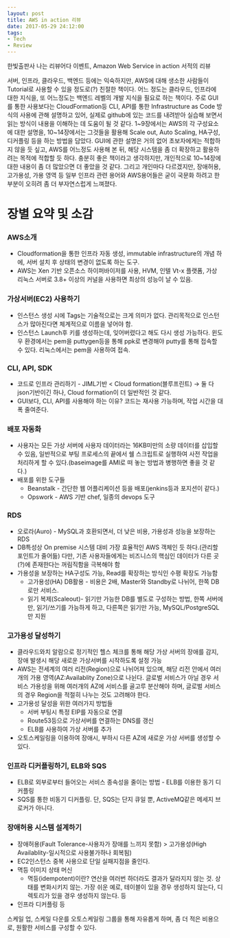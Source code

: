 ```yaml
---
layout: post
title: AWS in action 리뷰
date: 2017-05-29 24:12:00
tags:
- Tech
- Review
---
```


한빛출판사 나는 리뷰어다 이벤트, Amazon Web Service in action 서적의 리뷰

서버, 인프라, 클라우드, 백엔드 등에는 익숙하지만, AWS에 대해 생소한 사람들이 Tutorial로 사용할 수 있을 정도로(?) 친절한 책이다. 어느 정도는 클라우드, 인프라에 대한 지식을, 또 어느정도는 백엔드 레벨의 개발 지식을 필요로 하는 책이다. 주로 GUI를 통한 사용보다는 CloudFormation등 CLI, API를 통한 Infrastructure as Code 방식의 사용에 관해 설명하고 있어, 실제로 github에 있는 코드를 내려받아 실습해 보면서 읽는 방식이 내용을 이해하는 데 도움이 될 것 같다.
1~9장에서는 AWS의 각 구성요소에 대한 설명을, 10~14장에서는 그것들을 활용해 Scale out, Auto Scaling, HA구성, 디커플링 등을 하는 방법을 담았다. GUI에 관한 설명은 거의 없어 초보자에게는 적합하지 않을 듯 싶고, AWS를 어느정도 사용해 본 뒤, 해당 시스템을 좀 더 확장하고 활용하려는 목적에 적합할 듯 하다.
충분히 좋은 책이라고 생각하지만, 개인적으로 10~14장에 대한 내용이 좀 더 많았으면 더 좋았을 것 같다. 그리고 개인마다 다르겠지만, 장애허용, 고가용성, 가용 영역 등 일부 인프라 관련 용어와 AWS용어들은 굳이 국문화 하려고 한 부분이 오히려 좀 더 부자연스럽게 느껴졌다.

# 장별 요약 및 소감

### AWS소개

- Cloudformation을 통한 인프라 자동 생성, immutable infrastructure의 개념 하에, 서버 설치 후 상태의 변경이 없도록 하는 도구.
- AWS는 Xen 기반 오픈소스 하이퍼바이저를 사용, HVM, 인텔 Vt-x 플랫폼, 가상 리눅스 서버로 3.8+ 이상의 커널을 사용하면 최상의 성능이 날 수 있음.

### 가상서버(EC2) 사용하기

- 인스턴스 생성 시에 Tags는 기술적으로는 크게 의미가 없다. 관리목적으로 인스턴스가 많아진다면 체계적으로 이름을 넣어야 함.
- 인스턴스 Launch후 키를 생성하는데, 잊어버렸다고 해도 다시 생성 가능하다. 윈도우 환경에서는 pem을 puttygen등을 통해 ppk로 변경해야 putty를 통해 접속할 수 있다. 리눅스에서는 pem을 사용하여 접속.

### CLI, API, SDK

- 코드로 인프라 관리하기 - JIML기반 < Cloud formation(블루프린트) -> 둘 다 json기반이긴 하나, Cloud formation이 더 일반적인 것 같다.
- GUI보다, CLI, API를 사용해야 하는 이유? 코드는 재사용 가능하며, 작업 시간을 대폭 줄여준다.

### 배포 자동화

- 사용자는 모든 가상 서버에 사용자 데이터라는 16KB미만의 소량 데이터를 삽입할 수 있음, 일반적으로 부팅 프로세스의 끝에서 쉘 스크립트로 실행하여 사전 작업을 처리하게 할 수 있다.(baseimage를 AMI로 떠 놓는 방법과 병행하면 좋을 것 같다.)
- 배포를 위한 도구들
  - Beanstalk - 간단한 웹 어플리케이션 등을 배포(jenkins등과 포지션이 같다.)
  - Opswork - AWS 기반 chef, 일종의 devops 도구

### RDS

- 오로라(Auro) - MySQL과 호환되면서, 더 낮은 비용, 가용성과 성능을 보장하는 RDS
- DB특성상 On premise 시스템 대비 가장 효율적인 AWS 객체인 듯 하다.(관리할 포인트가 줄어듦) 다만, 기존 사용자들에게는 비즈니스의 핵심인 데이터가 다른 곳(?)에 존재한다는 꺼림직함을 극복해야 함
- 가용성을 보장하는 HA구성도 가능, Read를 확장하는 방식인 수평 확장도 가능함
  - 고가용성(HA) DB활용 - 비용은 2배, Master와 Standby로 나뉘어, 한쪽 DB로만 서비스.
  - 읽기 복제(Scaleout)- 읽기만 가능한 DB를 별도로 구성하는 방법, 한쪽 서버에만, 읽기/쓰기를 가능하게 하고, 다른쪽은 읽기만 가능, MySQL/PostgreSQL만 지원

### 고가용성 달성하기

- 클라우드와치 알람으로 정기적인 헬스 체크를 통해 해당 가상 서버의 장애를 감지, 장애 발생시 해당 새로운 가상서버를 시작하도록 설정 가능
- AWS는 전세계의 여러 리전(Region)으로 나뉘어져 있으며, 해당 리전 안에서 여러개의 가용 영역(AZ:Availablity Zone)으로 나뉜다. 글로벌 서비스가 아닐 경우 서비스 가용성을 위해 여러개의 AZ에 서비스를 골고루 분산해야 하며, 글로벌 서비스의 경우 Region을 적절히 나누는 것도 고려해야 한다.
- 고가용성 달성을 위한 여러가지 방법들
  - 서버 부팅시 특정 EIP를 자동으로 연결
  - Route53등으로 가상서버를 연결하는 DNS를 갱신
  - ELB를 사용하여 가상 서버를 추가  
- 오토스케일링을 이용하여 장애시, 부하시 다른 AZ에 새로운 가상 서버를 생성할 수 있다.

### 인프라 디커플링하기, ELB와 SQS
- ELB로 외부로부터 들어오는 서비스 종속성을 줄이는 방법 - ELB를 이용한 동기 디커플링
- SQS를 통한 비동기 디커플링. 단, SQS는 단지 큐일 뿐, ActiveMQ같은 메세지 브로커가 아니다.

### 장애허용 시스템 설계하기
- 장애허용(Fault Tolerance-사용자가 장애를 느끼지 못함) > 고가용성(High Availablity-일시적으로 사용불가하나 회복됨)
- EC2인스턴스 중복 사용으로 단일 실패지점을 줄인다.
- 멱등 이미지 상태 머신
  - 멱등(idempotent)이란? 연산을 여러번 하더라도 결과가 달라지지 않는 것. 상태를 변화시키지 않는. 가장 쉬운 예로, 테이블이 있을 경우 생성하지 않는다, 디렉토리가 있을 경우 생성하지 않는다. 등
- 인프라 디커플링 등

스케일 업, 스케일 다운를 오토스케일링 그룹을 통해 자유롭게 하며, 좀 더 적은 비용으로, 원활한 서비스를 구성할 수 있다.
